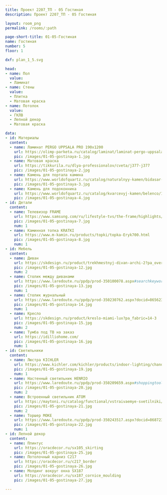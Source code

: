 ```yaml
---
title: Проект 2207_ТП - 05 Гостиная
description: Проект 2207_ТП - 05 Гостиная

layout: room_png
permalink: /rooms/:path

page-short-title: 01-05-Гостиная
name: Гостиная
number: 5
floor: 1

dxf: plan_1_5.svg

head:
- name: Пол
  value:
  - Ламинат
- name: Стены
  value:
  - Плитка
  - Матовая краска
- name: Потолок
  value:
  - ГКЛВ
  - Лепной декор
  - Матовая краска

data:
- id: Материалы
  content:
  - name: Ламинат PERGO UPPSALA PRO 190x1200
    url: https://olimp-parketa.ru/catalog/laminat/laminat-pergo-uppsala-pro-l1249-05243-dub-vekovoy-korichnevyy-1-596-m2/
    pic: /images/01-05-gostinaya-1.jpg
  - name: Матовая краска
    url: https://tikkurila.ru/dlya-professionalov/cveta/j377-j377
    pic: /images/01-05-gostinaya-2.jpg
  - name: Камень для портала камина
    url: https://www.worldofquartz.ru/catalog/naturalnyy-kamen/bidasar-green/
    pic: /images/01-05-gostinaya-3.jpg
  - name: Камень для подоконника
    url: https://www.worldofquartz.ru/catalog/kvarcevyj-kamen/belenco/1123-perla/
    pic: /images/01-05-gostinaya-4.jpg
- id: Детали
  content:
  - name: Телевизор FRAME
    url: https://www.samsung.com/ru/lifestyle-tvs/the-frame/highlights/
    pic: /images/01-05-gostinaya-7.jpg
    num: 1
  - name: Каминная топка KRATKI
    url: https://www.m-kamin.ru/products/topki/topka-Eryk700.html
    pic: /images/01-05-gostinaya-8.jpg
    num: 1
- id: Мебель
  content:
  - name: Диван
    url: https://skdesign.ru/product/trekhmestnyj-divan-archi-2?pa_overall-width=192-sm&pa_fabric=55-2
    pic: /images/01-05-gostinaya-12.jpg
    num: 2
  - name: Столик между диванами
    url: https://www.laredoute.ru/ppdp/prod-350100078.aspx#searchkeyword=am%20pm&shoppingtool=search
    pic: /images/01-05-gostinaya-13.jpg
    num: 1
  - name: Столик журнальный
    url: https://www.laredoute.ru/ppdp/prod-350230762.aspx?docid=865623&shoppingtool=search
    pic: /images/01-05-gostinaya-14.jpg
    num: 1
  - name: Кресло
    url: https://skdesign.ru/product/kreslo-miami-lux?pa_fabric=14-3
    pic: /images/01-05-gostinaya-15.jpg
    num: 2
  - name: Тумба под ТВ на заказ
    url: https://idilliohome.com/
    pic: /images/01-05-gostinaya-16.jpg
    num: 1
- id: Светильники
  content:
  - name: Люстра KICHLER
    url: https://www.kichler.com/kichler/products/indoor-lighting/chandeliers/multi-tier-chandeliers/trentino-9-light-chandelier-natural-brass/
    pic: /images/01-05-gostinaya-19.jpg
    num: 1
  - name: Настенный светильник HENRIO
    url: https://www.laredoute.ru/ppdp/prod-350209659.aspx#shoppingtool=treestructureguidednavigation
    pic: /images/01-05-gostinaya-20.jpg
    num: 2
  - name: Встроенный светильник ATOM
    url: https://maytoni.ru/catalog/functional/vstraivaemye-svetilniki/dl023-2-01w/
    pic: /images/01-05-gostinaya-21.jpg
    num: 2
  - name: Торшер MOKE
    url: https://www.laredoute.ru/ppdp/prod-350243517.aspx?docid=868723#srt=noSorting&searchkeyword=%D1%82%D0%BE%D1%80%D1%88%D0%B5%D1%80&shoppingtool=search&pgnt=2
    pic: /images/01-05-gostinaya-22.jpg
    num: 1
- id: Лепной декор
  content:
  - name: Плинтус 
    url: https://oracdecor.ru/sx105_skirting
    pic: /images/01-05-gostinaya-25.jpg
  - name: Потолочный карниз C217
    url: https://oracdecor.ru/c217_border
    pic: /images/01-05-gostinaya-26.jpg
  - name: Молдинг вокруг окна SX187
    url: https://oracdecor.ru/sx187_cornice_moulding
    pic: /images/01-05-gostinaya-27.jpg

---
```

